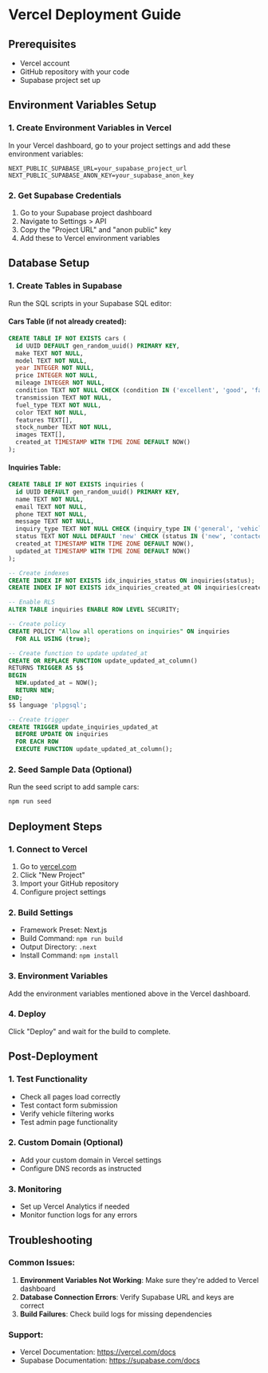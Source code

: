 # Vercel Deployment Guide

## Prerequisites
- Vercel account
- GitHub repository with your code
- Supabase project set up

## Environment Variables Setup

### 1. Create Environment Variables in Vercel
In your Vercel dashboard, go to your project settings and add these environment variables:

```
NEXT_PUBLIC_SUPABASE_URL=your_supabase_project_url
NEXT_PUBLIC_SUPABASE_ANON_KEY=your_supabase_anon_key
```

### 2. Get Supabase Credentials
1. Go to your Supabase project dashboard
2. Navigate to Settings > API
3. Copy the "Project URL" and "anon public" key
4. Add these to Vercel environment variables

## Database Setup

### 1. Create Tables in Supabase
Run the SQL scripts in your Supabase SQL editor:

#### Cars Table (if not already created):
```sql
CREATE TABLE IF NOT EXISTS cars (
  id UUID DEFAULT gen_random_uuid() PRIMARY KEY,
  make TEXT NOT NULL,
  model TEXT NOT NULL,
  year INTEGER NOT NULL,
  price INTEGER NOT NULL,
  mileage INTEGER NOT NULL,
  condition TEXT NOT NULL CHECK (condition IN ('excellent', 'good', 'fair')),
  transmission TEXT NOT NULL,
  fuel_type TEXT NOT NULL,
  color TEXT NOT NULL,
  features TEXT[],
  stock_number TEXT NOT NULL,
  images TEXT[],
  created_at TIMESTAMP WITH TIME ZONE DEFAULT NOW()
);
```

#### Inquiries Table:
```sql
CREATE TABLE IF NOT EXISTS inquiries (
  id UUID DEFAULT gen_random_uuid() PRIMARY KEY,
  name TEXT NOT NULL,
  email TEXT NOT NULL,
  phone TEXT NOT NULL,
  message TEXT NOT NULL,
  inquiry_type TEXT NOT NULL CHECK (inquiry_type IN ('general', 'vehicle', 'quote', 'partnership')),
  status TEXT NOT NULL DEFAULT 'new' CHECK (status IN ('new', 'contacted', 'resolved', 'spam')),
  created_at TIMESTAMP WITH TIME ZONE DEFAULT NOW(),
  updated_at TIMESTAMP WITH TIME ZONE DEFAULT NOW()
);

-- Create indexes
CREATE INDEX IF NOT EXISTS idx_inquiries_status ON inquiries(status);
CREATE INDEX IF NOT EXISTS idx_inquiries_created_at ON inquiries(created_at);

-- Enable RLS
ALTER TABLE inquiries ENABLE ROW LEVEL SECURITY;

-- Create policy
CREATE POLICY "Allow all operations on inquiries" ON inquiries
  FOR ALL USING (true);

-- Create function to update updated_at
CREATE OR REPLACE FUNCTION update_updated_at_column()
RETURNS TRIGGER AS $$
BEGIN
  NEW.updated_at = NOW();
  RETURN NEW;
END;
$$ language 'plpgsql';

-- Create trigger
CREATE TRIGGER update_inquiries_updated_at
  BEFORE UPDATE ON inquiries
  FOR EACH ROW
  EXECUTE FUNCTION update_updated_at_column();
```

### 2. Seed Sample Data (Optional)
Run the seed script to add sample cars:
```bash
npm run seed
```

## Deployment Steps

### 1. Connect to Vercel
1. Go to [vercel.com](https://vercel.com)
2. Click "New Project"
3. Import your GitHub repository
4. Configure project settings

### 2. Build Settings
- Framework Preset: Next.js
- Build Command: `npm run build`
- Output Directory: `.next`
- Install Command: `npm install`

### 3. Environment Variables
Add the environment variables mentioned above in the Vercel dashboard.

### 4. Deploy
Click "Deploy" and wait for the build to complete.

## Post-Deployment

### 1. Test Functionality
- Check all pages load correctly
- Test contact form submission
- Verify vehicle filtering works
- Test admin page functionality

### 2. Custom Domain (Optional)
- Add your custom domain in Vercel settings
- Configure DNS records as instructed

### 3. Monitoring
- Set up Vercel Analytics if needed
- Monitor function logs for any errors

## Troubleshooting

### Common Issues:
1. **Environment Variables Not Working**: Make sure they're added to Vercel dashboard
2. **Database Connection Errors**: Verify Supabase URL and keys are correct
3. **Build Failures**: Check build logs for missing dependencies

### Support:
- Vercel Documentation: https://vercel.com/docs
- Supabase Documentation: https://supabase.com/docs 